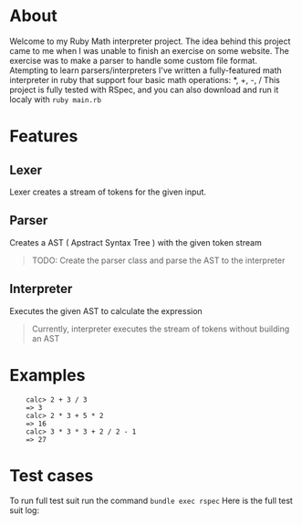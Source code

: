 # About
Welcome to my Ruby Math interpreter project. The idea behind this project came to me when I was unable to finish
an exercise on some website. The exercise was to make a parser to handle some custom file format.
Atempting to learn parsers/interpreters I've written a fully-featured math interpreter in ruby that support
four basic math operations: *, +, -, /
This project is fully tested with RSpec, and you can also download and run it localy with `ruby main.rb`

# Features
## Lexer
Lexer creates a stream of tokens for the given input. 
## Parser
Creates a AST ( Apstract Syntax Tree ) with the given token stream
> TODO: Create the parser class and parse the AST to the interpreter
## Interpreter
Executes the given AST to calculate the expression
> Currently, interpreter executes the stream of tokens without building an AST

# Examples
```
	calc> 2 + 3 / 3
	=> 3
	calc> 2 * 3 + 5 * 2
	=> 16
	calc> 3 * 3 * 3 + 2 / 2 - 1
	=> 27
```

# Test cases
To run full test suit run the command `bundle exec rspec`
Here is the full test suit log:
